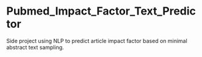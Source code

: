# Pubmed_Impact_Factor_Text_Predictor
Side project using NLP to predict article impact factor based on minimal abstract text sampling.

